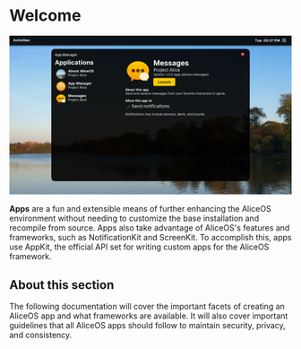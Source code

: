 # Welcome

![AppManager screenshot](../images/system/app-manager.png)

**Apps** are a fun and extensible means of further enhancing the AliceOS environment without needing to customize the base installation and recompile from source. Apps also take advantage of AliceOS's features and frameworks, such as NotificationKit and ScreenKit. To accomplish this, apps use AppKit, the official API set for writing custom apps for the AliceOS framework. 

## About this section

The following documentation will cover the important facets of creating an AliceOS app and what frameworks are available. It will also cover important guidelines that all AliceOS apps should follow to maintain security, privacy, and consistency.

